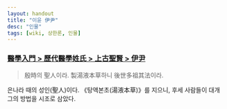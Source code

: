 ```yaml
---
layout: handout
title: "이윤 伊尹"
desc: "인물"
tags: [wiki, 상한론, 인물]
---
```



### [醫學入門 > 歷代醫學姓氏 > 上古聖賢 > 伊尹](https://mediclassics.kr/books/171/volume/1/#content_26)

> 殷時의 聖人이라. 製湯液本草하니 後世多祖其法이라.

은나라 때의 성인(聖人)이다. 《탕액본초(湯液本草)》를 지으니, 후세 사람들이 대개 그의 방법을 시조로 삼았다.
